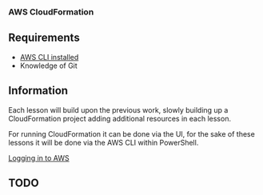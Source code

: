 ### AWS CloudFormation

## Requirements
- [AWS CLI installed](https://docs.aws.amazon.com/cli/latest/userguide/getting-started-install.html)
- Knowledge of Git

## Information
Each lesson will build upon the previous work, slowly building up a CloudFormation project adding additional resources in each lesson.

For running CloudFormation it can be done via the UI, for the sake of these lessons it will be done via the AWS CLI within PowerShell.

[Logging in to AWS](/Getting%20AWS%20Credentials.md)

## TODO
